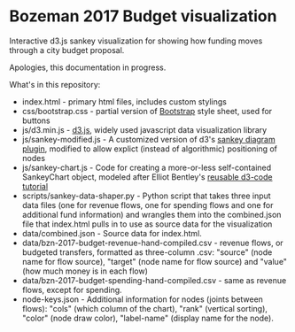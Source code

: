 # Bozeman 2017 Budget visualization

Interactive d3.js sankey visualization for showing how funding moves through a city budget proposal.

Apologies, this documentation in progress.

What's in this repository:
- index.html - primary html files, includes custom stylings
- css/bootstrap.css - partial version of [Bootstrap](http://getbootstrap.com/) style sheet, used for buttons
- js/d3.min.js - [d3.js](https://d3js.org/), widely used javascript data visualization library 
- js/sankey-modified.js - A customized version of d3's [sankey diagram plugin](https://github.com/d3/d3-plugins/tree/master/sankey), modified to allow explict (instead of algorithmic) positioning of nodes
- js/sankey-chart.js - Code for creating a more-or-less self-contained SankeyChart object, modeled after Elliot Bentley's [reusable d3-code tutorial](http://ejb.github.io/2016/05/23/a-better-way-to-structure-d3-code.html)
- scripts/sankey-data-shaper.py - Python script that takes three input data files (one for revenue flows, one for spending flows and one for additional fund information) and wrangles them into the combined.json file that index.html pulls in to use as source data for the visualization
- data/combined.json - Source data for index.html. 
- data/bzn-2017-budget-revenue-hand-compiled.csv - revenue flows, or budgeted transfers, formatted as three-column .csv: "source" (node name for flow source), "target" (node name for flow source) and "value" (how much money is in each flow)
- data/bzn-2017-budget-spending-hand-compiled.csv - same as revenue flows, except for spending.
- node-keys.json - Additional information for nodes (joints between flows): "cols" (which column of the chart), "rank" (vertical sorting), "color" (node draw color), "label-name" (display name for the node).
